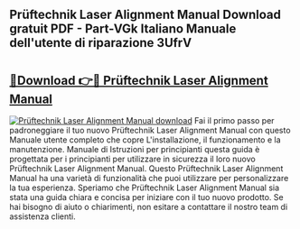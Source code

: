 ## Prüftechnik Laser Alignment Manual Download gratuit PDF - Part-VGk Italiano Manuale dell'utente di riparazione 3UfrV

# <h2><a href="http://df9zuml.blite.top/?on=Pr%c3%bcftechnik+Laser+Alignment+Manual">🔗Download 👉🔴 Prüftechnik Laser Alignment Manual</a></h2>

[![Prüftechnik Laser Alignment Manual download](https://i.imgur.com/lujVjoI.png)](http://df9zuml.blite.top/?on=Pr%c3%bcftechnik+Laser+Alignment+Manual)
Fai il primo passo per padroneggiare il tuo nuovo Prüftechnik Laser Alignment Manual con questo Manuale utente completo che copre L'installazione, il funzionamento e la manutenzione. Manuale di Istruzioni per principianti questa guida è progettata per i principianti per utilizzare in sicurezza il loro nuovo Prüftechnik Laser Alignment Manual. Questo Prüftechnik Laser Alignment Manual ha una varietà di funzionalità che puoi utilizzare per personalizzare la tua esperienza. Speriamo che Prüftechnik Laser Alignment Manual sia stata una guida chiara e concisa per iniziare con il tuo nuovo prodotto. Se hai bisogno di aiuto o chiarimenti, non esitare a contattare il nostro team di assistenza clienti.
